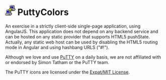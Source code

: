 # ![icon](//github.com/helluvamatt/PuttyColors/raw/master/assets/img/putty-32.png "PuTTY Logo") PuttyColors

An exercise in a strictly client-side single-page application, using AngularJS. This application does not depend on any backend service and can be hosted on any static provider that supports HTML5 pushState. Actually, any static web host can be used by disabling the HTML5 routing mode in Angular and using hashbang URLS ("#!").

Although we love and use [PuTTY](http://www.chiark.greenend.org.uk/~sgtatham/putty/) on a daily basis, we are not affiliated with or endorsed by Simon Tatham or the PuTTY team.

The PuTTY icons are licensed under the [Expat/MIT License](http://svn.tartarus.org/sgt/putty/icons/mkicon.py?view=markup).
